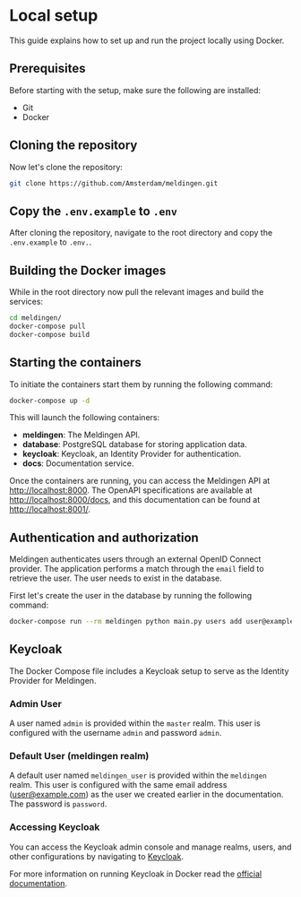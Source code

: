 # Local setup
This guide explains how to set up and run the project locally using Docker.

## Prerequisites
Before starting with the setup, make sure the following are installed:

- Git
- Docker

## Cloning the repository
Now let's clone the repository:

```bash
git clone https://github.com/Amsterdam/meldingen.git
```

## Copy the `.env.example` to `.env`
After cloning the repository, navigate to the root directory and copy the 
`.env.example` to `.env.`.

## Building the Docker images
While in the root directory now pull the relevant images and build the services:

```bash
cd meldingen/
docker-compose pull
docker-compose build
```

## Starting the containers
To initiate the containers start them by running the following command:

```bash
docker-compose up -d
```

This will launch the following containers:

- **meldingen**: The Meldingen API.
- **database**: PostgreSQL database for storing application data.
- **keycloak**: Keycloak, an Identity Provider for authentication.
- **docs**: Documentation service.

Once the containers are running, you can access the Meldingen API at 
[http://localhost:8000](http://localhost:8000/docs). The OpenAPI specifications 
are available at [http://localhost:8000/docs](http://localhost:8000/docs), 
and this documentation can be found at [http://localhost:8001/](http://localhost:8001/).


## Authentication and authorization
Meldingen authenticates users through an external OpenID Connect  provider. The 
application performs a match through the `email` field to retrieve the user. The 
user needs to exist in the database.

First let's create the user in the database by running the following command:

```bash
docker-compose run --rm meldingen python main.py users add user@example.com
```

## Keycloak

The Docker Compose file includes a Keycloak setup to serve as the Identity 
Provider for Meldingen.

### Admin User

A user named `admin` is provided within the `master` realm. This user is 
configured with the username `admin` and password `admin`.

### Default User (meldingen realm)

A default user named `meldingen_user` is provided within the `meldingen` realm. 
This user is configured with the same email address (user@example.com) as the 
user we created earlier in the documentation. The password is `password`.

### Accessing Keycloak

You can access the Keycloak admin console and manage realms, users, and other 
configurations by navigating to [Keycloak](http://localhost:8002/).

For more information on running Keycloak in Docker read the [official documentation](https://www.keycloak.org/getting-started/getting-started-docker).
